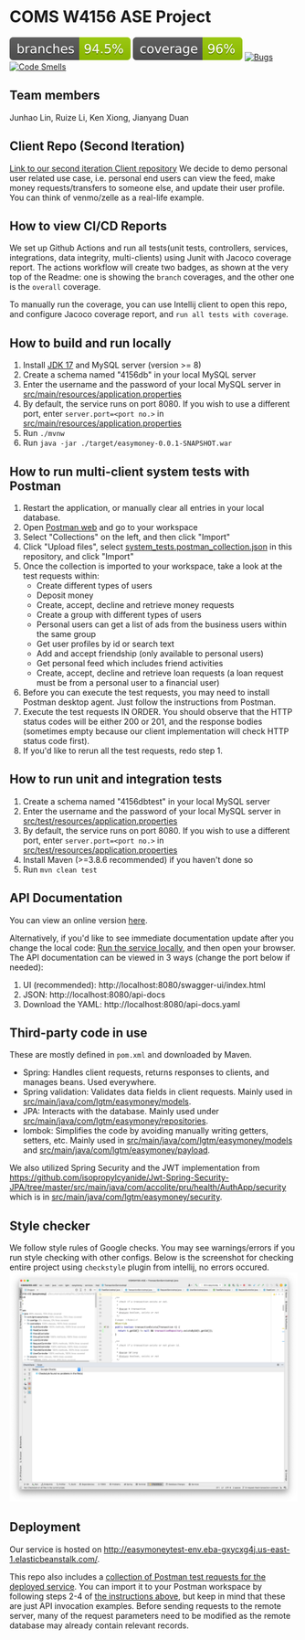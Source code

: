 # COMS W4156 ASE Project
![Branch Coverage](.github/badges/branches.svg)
![Overall Coverage](.github/badges/jacoco.svg)
[![Bugs](https://sonarcloud.io/api/project_badges/measure?project=easymoney&metric=bugs)](https://sonarcloud.io/summary/overall?id=easymoney)
[![Code Smells](https://sonarcloud.io/api/project_badges/measure?project=easymoney&metric=code_smells)](https://sonarcloud.io/project/issues?resolved=false&types=CODE_SMELL&id=easymoney)

## Team members

Junhao Lin, Ruize Li, Ken Xiong, Jianyang Duan
## Client Repo (Second Iteration)
[Link to our second iteration Client repository](https://github.com/rl3250/f22_4156_client) 
We decide to demo personal user related use case, i.e. personal end users can view the feed, make money requests/transfers to someone
else, and update their user profile. You can think of venmo/zelle as a real-life example.



## How to view CI/CD Reports

We set up Github Actions and run all tests(unit tests, controllers, services, integrations, data integrity, multi-clients) using Junit with Jacoco
coverage report. The actions workflow will create two badges, as shown at the very top of the Readme: one is showing the `branch` coverages, and the other one
is the `overall` coverage.

To manually run the coverage, you can use Intellij client to open this repo, and configure Jacoco coverage report, and `run all tests with coverage`.

## How to build and run locally

1. Install [JDK 17](https://www.oracle.com/java/technologies/javase/jdk17-archive-downloads.html) and MySQL server (version >= 8)
2. Create a schema named "4156db" in your local MySQL server
3. Enter the username and the password of your local MySQL server in [src/main/resources/application.properties](src/main/resources/application.properties)
4. By default, the service runs on port 8080. If you wish to use a different port, enter `server.port=<port no.>` in [src/main/resources/application.properties](src/main/resources/application.properties)
5. Run `./mvnw`
6. Run `java -jar ./target/easymoney-0.0.1-SNAPSHOT.war`

## How to run multi-client system tests with Postman

1. Restart the application, or manually clear all entries in your local database.
2. Open [Postman web](https://web.postman.co/) and go to your workspace
3. Select "Collections" on the left, and then click "Import"
4. Click "Upload files", select [system_tests.postman_collection.json](system_tests.postman_collection.json) in this repository, and click "Import"
5. Once the collection is imported to your workspace, take a look at the test requests within:
   - Create different types of users
   - Deposit money
   - Create, accept, decline and retrieve money requests
   - Create a group with different types of users 
   - Personal users can get a list of ads from the business users within the same group
   - Get user profiles by id or search text
   - Add and accept friendship (only available to personal users)
   - Get personal feed which includes friend activities
   - Create, accept, decline and retrieve loan requests (a loan request must be from a personal user to a financial user)
6. Before you can execute the test requests, you may need to install Postman desktop agent. Just follow the instructions from Postman.
7. Execute the test requests IN ORDER. You should observe that the HTTP status codes will be either 200 or 201, and the response bodies (sometimes empty because our client implementation will check HTTP status code first).
8. If you'd like to rerun all the test requests, redo step 1.

## How to run unit and integration tests

1. Create a schema named "4156dbtest" in your local MySQL server
2. Enter the username and the password of your local MySQL server in [src/test/resources/application.properties](src/test/resources/application.properties)
3. By default, the service runs on port 8080. If you wish to use a different port, enter `server.port=<port no.>` in [src/test/resources/application.properties](src/test/resources/application.properties)
4. Install Maven (>=3.8.6 recommended) if you haven't done so
5. Run `mvn clean test`

## API Documentation

You can view an online version [here](https://app.swaggerhub.com/apis-docs/LHUN1660_1/COMS-W4156-Service).

Alternatively, if you'd like to see immediate documentation update after you change the local code: [Run the service locally](#how-to-build-and-run-locally), and then open your browser. The API documentation can be viewed in 3 ways (change the port below if needed):
1. UI (recommended): http://localhost:8080/swagger-ui/index.html
2. JSON: http://localhost:8080/api-docs
3. Download the YAML: http://localhost:8080/api-docs.yaml

## Third-party code in use

These are mostly defined in `pom.xml` and downloaded by Maven.

- Spring: Handles client requests, returns responses to clients, and manages beans. Used everywhere.
- Spring validation: Validates data fields in client requests. Mainly used in [src/main/java/com/lgtm/easymoney/models](src/main/java/com/lgtm/easymoney/models).
- JPA: Interacts with the database. Mainly used under [src/main/java/com/lgtm/easymoney/repositories](src/main/java/com/lgtm/easymoney/repositories).
- lombok: Simplifies the code by avoiding manually writing getters, setters, etc. Mainly used in [src/main/java/com/lgtm/easymoney/models](src/main/java/com/lgtm/easymoney/models) and [src/main/java/com/lgtm/easymoney/payload](src/main/java/com/lgtm/easymoney/payload).

We also utilized Spring Security and the JWT implementation from https://github.com/isopropylcyanide/Jwt-Spring-Security-JPA/tree/master/src/main/java/com/accolite/pru/health/AuthApp/security which is in [src/main/java/com/lgtm/easymoney/security](src/main/java/com/lgtm/easymoney/security).

## Style checker

We follow style rules of Google checks. You may see warnings/errors if you run style checking with other configs.
Below is the screenshot for checking entire project using `checkstyle` plugin from intellij, no errors occured.
![img.png](img.png)

## Deployment

Our service is hosted on <http://easymoneytest-env.eba-gxycxg4j.us-east-1.elasticbeanstalk.com/>.

This repo also includes a [collection of Postman test requests for the deployed service](remote_server_system_tests.postman_collection.json). You can import it to your Postman workspace by following steps 2-4 of [the instructions above](#how-to-run-multi-client-system-tests-with-postman), but keep in mind that these are just API invocation examples. Before sending requests to the remote server, many of the request parameters need to be modified as the remote database may already contain relevant records.
